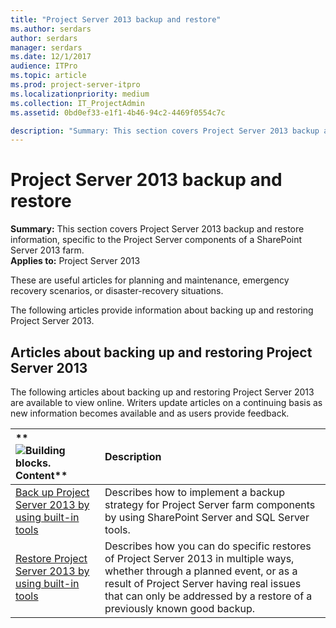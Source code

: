 ```yaml
---
title: "Project Server 2013 backup and restore"
ms.author: serdars
author: serdars
manager: serdars
ms.date: 12/1/2017
audience: ITPro
ms.topic: article
ms.prod: project-server-itpro
ms.localizationpriority: medium
ms.collection: IT_ProjectAdmin
ms.assetid: 0bd0ef33-e1f1-4b46-94c2-4469f0554c7c

description: "Summary: This section covers Project Server 2013 backup and restore information, specific to the Project Server components of a SharePoint Server 2013 farm."
---
```


# Project Server 2013 backup and restore
 
 **Summary:** This section covers Project Server 2013 backup and restore information, specific to the Project Server components of a SharePoint Server 2013 farm.<br/>
**Applies to:** Project Server 2013
  
These are useful articles for planning and maintenance, emergency recovery scenarios, or disaster-recovery situations.
  
The following articles provide information about backing up and restoring Project Server 2013.
  
## Articles about backing up and restoring Project Server 2013

The following articles about backing up and restoring Project Server 2013 are available to view online. Writers update articles on a continuing basis as new information becomes available and as users provide feedback.
  
|**        ![Building blocks.](images/mod_icon_buildingblock_M.png)          Content**|**Description**|
|:-----|:-----|
|[Back up Project Server 2013 by using built-in tools](back-up-project-server-2013-by-using-built-in-tools.md) <br/> |Describes how to implement a backup strategy for Project Server farm components by using SharePoint Server and SQL Server tools.  <br/> |
|[Restore Project Server 2013 by using built-in tools](restore-project-server-2013-by-using-built-in-tools.md) <br/> |Describes how you can do specific restores of Project Server 2013 in multiple ways, whether through a planned event, or as a result of Project Server having real issues that can only be addressed by a restore of a previously known good backup.  <br/> |
   

